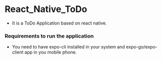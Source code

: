 # React_Native_ToDo

- It is a ToDo Application based on react native.

### Requirements to run the application
 - You need to have expo-cli installed in your system and expo-go/expo-client app in you mobile phone.
